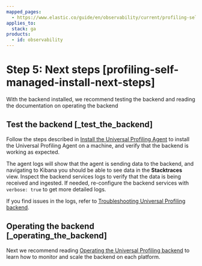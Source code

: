 ```yaml
---
mapped_pages:
  - https://www.elastic.co/guide/en/observability/current/profiling-self-managed-install-next-steps.html
applies_to:
  stack: ga
products:
  - id: observability
---
```


# Step 5: Next steps [profiling-self-managed-install-next-steps]

With the backend installed, we recommend testing the backend and reading the documentation on operating the backend


## Test the backend [_test_the_backend]

Follow the steps described in [Install the Universal Profiling Agent](get-started-with-universal-profiling.md#profiling-install-profiling-agent) to install the Universal Profiling Agent on a machine, and verify that the backend is working as expected.

The agent logs will show that the agent is sending data to the backend, and navigating to Kibana you should be able to see data in the **Stacktraces** view. Inspect the backend services logs to verify that the data is being received and ingested. If needed, re-configure the backend services with `verbose: true` to get more detailed logs.

If you find issues in the logs, refer to [Troubleshooting Universal Profiling backend](/troubleshoot/observability/troubleshoot-your-universal-profiling-agent-deployment/troubleshoot-universal-profiling-backend.md).


## Operating the backend [_operating_the_backend]

Next we recommend reading [Operating the Universal Profiling backend](operate-universal-profiling-backend.md) to learn how to monitor and scale the backend on each platform.
